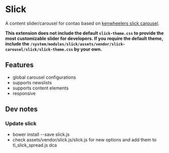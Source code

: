 # Slick

A content slider/carousel for contao based on [kenwheelers slick carousel](http://kenwheeler.github.io/slick/).

**This extension does not include the default `slick-theme.css` to provide the most customizable slider for developers. If you require the default theme, include the `/system/modules/slick/assets/vendor/slick-carousel/slick/slick-theme.css` by your own.**  

## Features

- global carousel configurations
- supports newslists
- supports content elements
- responsive

## Dev notes

### Update slick

- bower install --save slick.js
- check assets/vendor/slick.js/slick.js for new options and add them to tl_slick_spread.js dca

